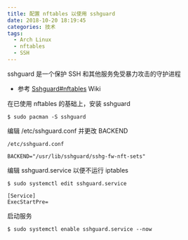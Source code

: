 ```yaml
---
title: 配置 nftables 以使用 sshguard
date: 2018-10-20 18:19:45
categories: 技术
tags:
  - Arch Linux
  - nftables
  - SSH
---
```


sshguard 是一个保护 SSH 和其他服务免受暴力攻击的守护进程
<!--more-->

* 参考 [Sshguard#nftables](https://wiki.archlinux.org/index.php/Sshguard#nftables) Wiki

在已使用 nftables 的基础上，安装 sshguard
```
$ sudo pacman -S sshguard
```

编辑 /etc/sshguard.conf 并更改 BACKEND
```
/etc/sshguard.conf

BACKEND="/usr/lib/sshguard/sshg-fw-nft-sets"
```

编辑 sshguard.service 以便不运行 iptables
```
$ sudo systemctl edit sshguard.service
```
```
[Service]
ExecStartPre=
```

启动服务
```
$ sudo systemctl enable sshguard.service --now
```
